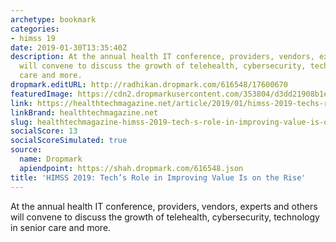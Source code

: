 ```yaml
---
archetype: bookmark
categories:
- himss 19
date: 2019-01-30T13:35:40Z
description: At the annual health IT conference, providers, vendors, experts and others
  will convene to discuss the growth of telehealth, cybersecurity, technology in senior
  care and more.
dropmark.editURL: http://radhikan.dropmark.com/616548/17600670
featuredImage: https://cdn2.dropmarkusercontent.com/353804/d3dd21908b1ea7534ad4062ca8e12100b4a77ca11cbf12de830442764476841f/thumbnail/HTQ119_HIMSS19_ivanastar.jpg?Expires=1557430063&Signature=TZaiKKU0fYkw~rxv1kkL0XuLPOFRd1ThXS4Ml0bP-QF2mJQELavpNraEW4upcK89GGmtWO8mOxr1iBrpN8c~XdI3DVprj9Nv~p1Vrt6QWRiirjCa9GJN92xL~~zPwqkEN2jrD1l9nuLIscj5vgM8Y9Rns3QyBKqN7E5WLmKKQVPeDCrgoByaOxxR3V-nRBubvaBlz22lV5pmt~yWLjTEa05mMkvKcgd1~9NG-MfNyyxK0vJZRB2mbYoKaaaVgkl2L8EL7-8LKXjUuLm9JUdGogexnqQ9Op9MUKRE1GIfdbpv35NrXYvGtdFzPJabnkeRyDO-kaUYiPdYyClJTpkRYA__&Key-Pair-Id=APKAITQYWVEN757ZA4KQ
link: https://healthtechmagazine.net/article/2019/01/himss-2019-techs-role-improving-value-rise
linkBrand: healthtechmagazine.net
slug: healthtechmagazine-himss-2019-tech-s-role-in-improving-value-is-on-the-rise
socialScore: 13
socialScoreSimulated: true
source:
  name: Dropmark
  apiendpoint: https://shah.dropmark.com/616548.json
title: 'HIMSS 2019: Tech’s Role in Improving Value Is on the Rise'
---
```

At the annual health IT conference, providers, vendors, experts and others will convene to discuss the growth of telehealth, cybersecurity, technology in senior care and more.